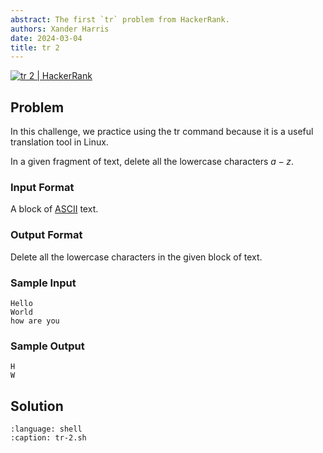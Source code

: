 ```yaml
---
abstract: The first `tr` problem from HackerRank.
authors: Xander Harris
date: 2024-03-04
title: tr 2
---
```


[![tr 2 | HackerRank](https://img.shields.io/badge/HackerRank-green?style=for-the-badge&logo=hackerrank&label=tr%202)](https://www.hackerrank.com/challenges/text-processing-tr-2)

## Problem

In this challenge, we practice using the tr command because it is a useful translation tool in Linux.

In a given fragment of text, delete all the lowercase characters $a-z$.

### Input Format

A block of [ASCII](https://en.wikipedia.org/wiki/ASCII) text.

### Output Format

Delete all the lowercase characters in the given block of text.

### Sample Input

```{code-block} shell
Hello
World
how are you
```

### Sample Output

```{code-block} shell
H
W
```

## Solution

```{literalinclude} tr-2.sh
:language: shell
:caption: tr-2.sh
```
